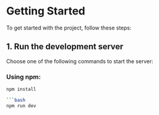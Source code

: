# Getting Started

To get started with the project, follow these steps:

## 1. Run the development server

Choose one of the following commands to start the server:

### Using npm:

```bash
npm install

```bash
npm run dev
